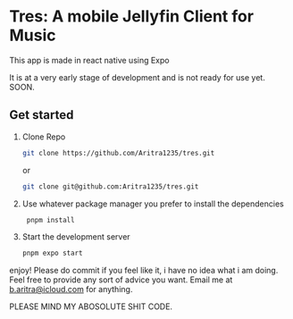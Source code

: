 # Tres: A mobile Jellyfin Client for Music

This app is made in react native using Expo

It is at a very early stage of development and is not ready for use yet. SOON.

## Get started

1. Clone Repo

   ```bash
   git clone https://github.com/Aritra1235/tres.git
   ```
   or 
   ```bash
   git clone git@github.com:Aritra1235/tres.git
   ```

2. Use whatever package manager you prefer to install the dependencies

   ```bash
    pnpm install
   ```

3. Start the development server

   ```bash
   pnpm expo start
    ```

enjoy! Please do commit if you feel like it, i have no idea what i am doing. Feel free to provide any sort of advice you want. 
Email me at <b.aritra@icloud.com> for anything.

PLEASE MIND MY ABOSOLUTE SHIT CODE.
